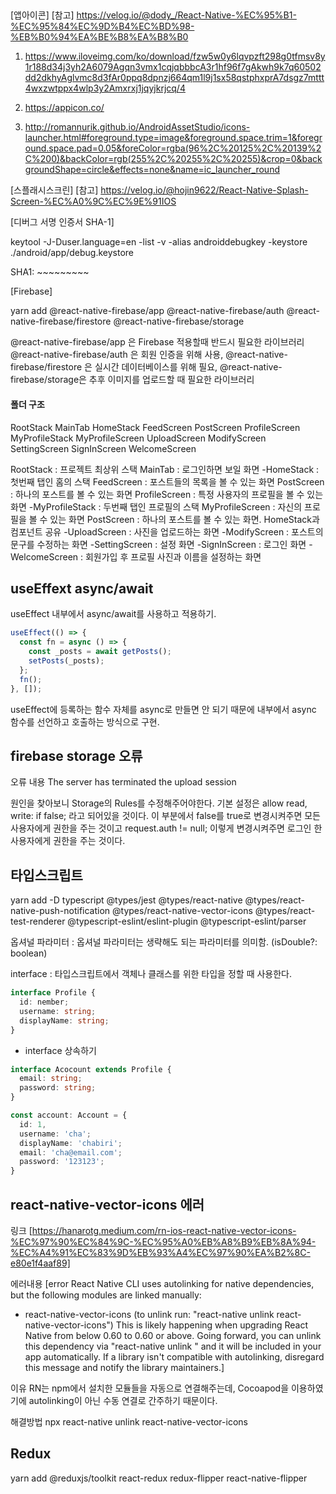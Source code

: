 ##

[앱아이콘]
[참고]
https://velog.io/@dody_/React-Native-%EC%95%B1-%EC%95%84%EC%9D%B4%EC%BD%98-%EB%B0%94%EA%BE%B8%EA%B8%B0

1.  https://www.iloveimg.com/ko/download/fzw5w0y6lqvpzft298g0tfmsv8y1r188d34j3yh2A6079Agqn3vmx1cqjqbbbcA3r1hf96f7gAkwh9k7q60502dd2dkhyAglvmc8d3fAr0ppq8dpnzj664qm1l9j1sx58qstphxprA7dsgz7mttt4wxzwtppx4wlp3y2Amxrxj1jqyjkrjcq/4

2.  https://appicon.co/

3.  http://romannurik.github.io/AndroidAssetStudio/icons-launcher.html#foreground.type=image&foreground.space.trim=1&foreground.space.pad=0.05&foreColor=rgba(96%2C%20125%2C%20139%2C%200)&backColor=rgb(255%2C%20255%2C%20255)&crop=0&backgroundShape=circle&effects=none&name=ic_launcher_round

[스플래시스크린]
[참고]
https://velog.io/@hojin9622/React-Native-Splash-Screen-%EC%A0%9C%EC%9E%91IOS

[디버그 서명 인증서 SHA-1]

keytool -J-Duser.language=en -list -v -alias androiddebugkey -keystore ./android/app/debug.keystore

SHA1: ~~~~~~~~~

[Firebase]

yarn add @react-native-firebase/app @react-native-firebase/auth @react-native-firebase/firestore @react-native-firebase/storage

@react-native-firebase/app 은 Firebase 적용할때 반드시 필요한 라이브러리
@react-native-firebase/auth 은 회원 인증을 위해 사용,
@react-native-firebase/firestore 은 실시간 데이터베이스를 위해 필요,
@react-native-firebase/storage은 추후 이미지를 업로드할 때 필요한 라이브러리

#### 폴더 구조

RootStack
MainTab
HomeStack
FeedScreen
PostScreen
ProfileScreen
MyProfileStack
MyProfileScreen
UploadScreen
ModifyScreen
SettingScreen
SignInScreen
WelcomeScreen

RootStack : 프로젝트 최상위 스택
MainTab : 로그인하면 보일 화면
-HomeStack : 첫번째 탭인 홈의 스택
FeedScreen : 포스트들의 목록을 볼 수 있는 화면
PostScreen : 하나의 포스트를 볼 수 있는 화면
ProfileScreen : 특정 사용자의 프로필을 볼 수 있는 화면
-MyProfileStack : 두번째 탭인 프로필의 스택
MyProfileScreen : 자신의 프로필을 볼 수 있는 화면
PostScreen : 하나의 포스트를 볼 수 있는 화면. HomeStack과 컴포넌트 공유
-UploadScreen : 사진을 업로드하는 화면
-ModifyScreen : 포스트의 문구를 수정하는 화면
-SettingScreen : 설정 화면
-SignInScreen : 로그인 화면
-WelcomeScreen : 회원가입 후 프로필 사진과 이름을 설정하는 화면

## useEffext async/await

useEffect 내부에서 async/await를 사용하고 적용하기.

```javascript
useEffect(() => {
  const fn = async () => {
    const _posts = await getPosts();
    setPosts(_posts);
  };
  fn();
}, []);
```

useEffect에 등록하는 함수 자체를 async로 만들면 안 되기 때문에 내부에서 async 함수를 선언하고 호출하는 방식으로 구현.

## firebase storage 오류

오류 내용
The server has terminated the upload session

원인을 찾아보니 Storage의 Rules를 수정해주어야한다.
기본 설정은 allow read, write: if false; 라고 되어있을 것이다.
이 부분에서 false를 true로 변경시켜주면 모든 사용자에게 권한을 주는 것이고 request.auth != null; 이렇게 변경시켜주면 로그인 한 사용자에게 권한을 주는 것이다.

## 타입스크립트

yarn add -D typescript @types/jest @types/react-native @types/react-native-push-notification @types/react-native-vector-icons @types/react-test-renderer @typescript-eslint/eslint-plugin @typescript-eslint/parser

옵셔널 파라미터 : 옵셔널 파라미터는 생략해도 되는 파라미터를 의미함. (isDouble?: boolean)

interface : 타입스크립트에서 객체나 클래스를 위한 타입을 정할 때 사용한다.

```typescript
interface Profile {
  id: nember;
  username: string;
  displayName: string;
}
```

- interface 상속하기

```typescript
interface Acocount extends Profile {
  email: string;
  password: string;
}

const account: Account = {
  id: 1,
  username: 'cha';
  displayName: 'chabiri';
  email: 'cha@email.com';
  password: '123123';
}

```
## react-native-vector-icons 에러

링크
[https://hanarotg.medium.com/rn-ios-react-native-vector-icons-%EC%97%90%EC%84%9C-%EC%95%A0%EB%A8%B9%EB%8A%94-%EC%A4%91%EC%83%9D%EB%93%A4%EC%97%90%EA%B2%8C-e80e1f4aaf89]

에러내용
[error React Native CLI uses autolinking for native dependencies, but the following modules are linked manually:
- react-native-vector-icons (to unlink run: "react-native unlink react-native-vector-icons")
This is likely happening when upgrading React Native from below 0.60 to 0.60 or above. Going forward, you can unlink this dependency via "react-native unlink <dependency>" and it will be included in your app automatically. If a library isn't compatible with autolinking, disregard this message and notify the library maintainers.]

이유
RN는 npm에서 설치한 모듈들을 자동으로 연결해주는데, Cocoapod을 이용하였기에 autolinking이 아닌 수동 연결로 간주하기 때문이다.

해결방법
npx react-native unlink react-native-vector-icons

## Redux

yarn add @reduxjs/toolkit react-redux redux-flipper react-native-flipper

